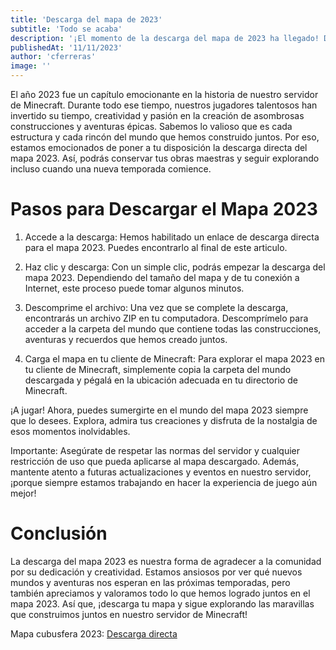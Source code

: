 ```yaml
---
title: 'Descarga del mapa de 2023'
subtitle: 'Todo se acaba'
description: '¡El momento de la descarga del mapa de 2023 ha llegado! Después de un emocionante año en nuestro servidor de Minecraft, ahora puedes conservar tus increíbles construcciones y aventuras. Sigue leyendo para conocer los pasos sencillos para descargar el mapa y seguir explorando este mundo lleno de recuerdos. ¡No dejes pasar esta oportunidad de revivir los mejores momentos del 2023!'
publishedAt: '11/11/2023'
author: 'cferreras'
image: ''
---
```


El año 2023 fue un capítulo emocionante en la historia de nuestro servidor de Minecraft. Durante todo ese tiempo, nuestros jugadores talentosos han invertido su tiempo, creatividad y pasión en la creación de asombrosas construcciones y aventuras épicas. Sabemos lo valioso que es cada estructura y cada rincón del mundo que hemos construido juntos. Por eso, estamos emocionados de poner a tu disposición la descarga directa del mapa 2023. Así, podrás conservar tus obras maestras y seguir explorando incluso cuando una nueva temporada comience.

# Pasos para Descargar el Mapa 2023

1. Accede a la descarga: Hemos habilitado un enlace de descarga directa para el mapa 2023. Puedes encontrarlo al final de este articulo.

2. Haz clic y descarga: Con un simple clic, podrás empezar la descarga del mapa 2023. Dependiendo del tamaño del mapa y de tu conexión a Internet, este proceso puede tomar algunos minutos.

3. Descomprime el archivo: Una vez que se complete la descarga, encontrarás un archivo ZIP en tu computadora. Descomprímelo para acceder a la carpeta del mundo que contiene todas las construcciones, aventuras y recuerdos que hemos creado juntos.

4. Carga el mapa en tu cliente de Minecraft: Para explorar el mapa 2023 en tu cliente de Minecraft, simplemente copia la carpeta del mundo descargada y pégalá en la ubicación adecuada en tu directorio de Minecraft.

¡A jugar! Ahora, puedes sumergirte en el mundo del mapa 2023 siempre que lo desees. Explora, admira tus creaciones y disfruta de la nostalgia de esos momentos inolvidables.

Importante: Asegúrate de respetar las normas del servidor y cualquier restricción de uso que pueda aplicarse al mapa descargado. Además, mantente atento a futuras actualizaciones y eventos en nuestro servidor, ¡porque siempre estamos trabajando en hacer la experiencia de juego aún mejor!

# Conclusión

La descarga del mapa 2023 es nuestra forma de agradecer a la comunidad por su dedicación y creatividad. Estamos ansiosos por ver qué nuevos mundos y aventuras nos esperan en las próximas temporadas, pero también apreciamos y valoramos todo lo que hemos logrado juntos en el mapa 2023. Así que, ¡descarga tu mapa y sigue explorando las maravillas que construimos juntos en nuestro servidor de Minecraft!


Mapa cubusfera 2023: [Descarga directa](https://drive.google.com/file/d/1cHBEQRS11jJfUbJPv8-0MAMmoZV8BcBW/view?usp=sharing)
